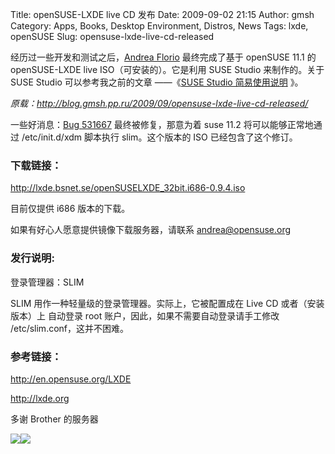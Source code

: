 Title: openSUSE-LXDE live CD 发布
Date: 2009-09-02 21:15
Author: gmsh
Category: Apps, Books, Desktop Environment, Distros, News
Tags: lxde, openSUSE
Slug: opensuse-lxde-live-cd-released

经历过一些开发和测试之后，[Andrea
Florio](http://lizards.opensuse.org/author/anubisg1/) 最终完成了基于
openSUSE 11.1 的 openSUSE-LXDE live ISO（可安装的）。它是利用 SUSE
Studio 来制作的。关于 SUSE Studio 可以参考我之前的文章 ——《[SUSE Studio
简易使用说明](http://blog.gmsh.pp.ru/2009/09/2009/08/suse-studio-simple-userguide/)
》。

  

*原载：<http://blog.gmsh.pp.ru/2009/09/opensuse-lxde-live-cd-released/>*

一些好消息：[Bug
531667](https://bugzilla.novell.com/show_bug.cgi?id=531667)
最终被修复，那意为着 suse 11.2 将可以能够正常地通过 /etc/init.d/xdm
脚本执行 slim。这个版本的 ISO 已经包含了这个修订。

### 下载链接：

<http://lxde.bsnet.se/openSUSELXDE_32bit.i686-0.9.4.iso>

目前仅提供 i686 版本的下载。

如果有好心人愿意提供镜像下载服务器，请联系 andrea@opensuse.org

### 发行说明:

登录管理器：SLIM

SLIM 用作一种轻量级的登录管理器。实际上，它被配置成在 Live CD
或者（安装版本）上 自动登录 root
账户，因此，如果不需要自动登录请手工修改 /etc/slim.conf，这并不困难。

### 参考链接：

http://en.opensuse.org/LXDE

http://lxde.org

多谢 Brother 的服务器

![](http://i.linuxtoy.org/images/2009/09/lxdelogo.png)![](http://i.linuxtoy.org/images/2009/09/opensuse.gif)

